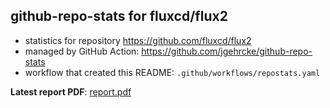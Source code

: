 ## github-repo-stats for fluxcd/flux2

- statistics for repository https://github.com/fluxcd/flux2
- managed by GitHub Action: https://github.com/jgehrcke/github-repo-stats
- workflow that created this README: `.github/workflows/repostats.yaml`

**Latest report PDF**: [report.pdf](https://github.com/fluxcd/community/raw/github-repo-stats/fluxcd/flux2/latest-report/report.pdf)

